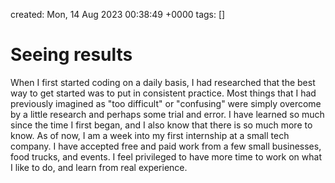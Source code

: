 created: Mon, 14 Aug 2023 00:38:49 +0000
tags: []

# Seeing results


When I first started coding on a daily basis, I had researched that the best way to get started was to put in consistent practice. Most things that I had previously imagined as "too difficult" or "confusing" were simply overcome by a little research and perhaps some trial and error. I have learned so much since the time I first began, and I also know that there is so much more to know. As of now, I am a week into my first internship at a small tech company. I have accepted free and paid work from a few small businesses, food trucks, and events. I feel privileged to have more time to work on what I like to do, and learn from real experience.

